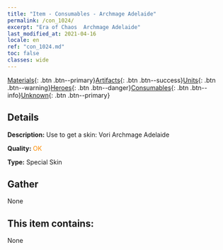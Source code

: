 ```yaml
---
title: "Item - Consumables - Archmage Adelaide"
permalink: /con_1024/
excerpt: "Era of Chaos  Archmage Adelaide"
last_modified_at: 2021-04-16
locale: en
ref: "con_1024.md"
toc: false
classes: wide
---
```

 [Materials](/Items/){: .btn .btn--primary}[Artifacts](/Items/Artifacts/){: .btn .btn--success}[Units](/Items/Units/){: .btn .btn--warning}[Heroes](/Items/Heroes/){: .btn .btn--danger}[Consumables](/Items/Consumables/){: .btn .btn--info}[Unknown](/Items/Unknown/){: .btn .btn--primary}

## Details
 **Description:** Use to get a skin: Vori Archmage Adelaide

 **Quality:** <span style="color: #FF8C00">OK</span>

 **Type:** Special Skin

## Gather

  None

## This item contains:

  None

